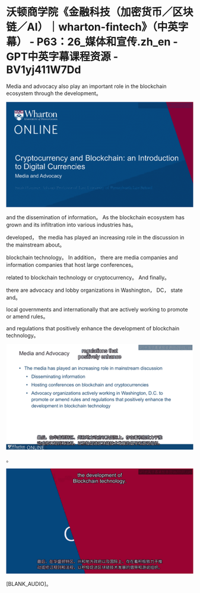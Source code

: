 # 沃顿商学院《金融科技（加密货币／区块链／AI）｜wharton-fintech》（中英字幕） - P63：26_媒体和宣传.zh_en - GPT中英字幕课程资源 - BV1yj411W7Dd

 Media and advocacy also play an important role in the blockchain ecosystem through the development。



![](img/e62f6397252aee59662d4b4a2b032b0e_1.png)

 and the dissemination of information。 As the blockchain ecosystem has grown and its infiltration into various industries has。

 developed， the media has played an increasing role in the discussion in the mainstream about。

 blockchain technology。 In addition， there are media companies and information companies that host large conferences。

 related to blockchain technology or cryptocurrency。 And finally。

 there are advocacy and lobby organizations in Washington， DC， state and。

 local governments and internationally that are actively working to promote or amend rules。

 and regulations that positively enhance the development of blockchain technology。



![](img/e62f6397252aee59662d4b4a2b032b0e_3.png)

 。

![](img/e62f6397252aee59662d4b4a2b032b0e_5.png)

 [BLANK_AUDIO]。